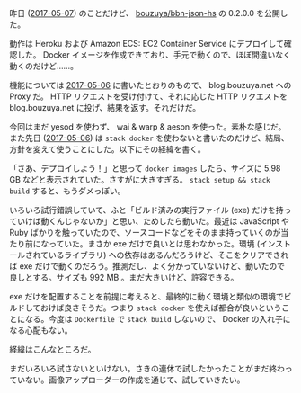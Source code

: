 昨日 ([2017-05-07][]) のことだけど、 [bouzuya/bbn-json-hs][] の 0.2.0.0 を公開した。

動作は Heroku および Amazon ECS: EC2 Container Service にデプロイして確認した。 Docker イメージを作成できており、手元で動くので、ほぼ間違いなく動くのだけど……。

機能については [2017-05-06][] に書いたとおりのもので、 blog.bouzuya.net への Proxy だ。 HTTP リクエストを受け付けて、それに応じた HTTP リクエストを blog.bouzuya.net に投げ、結果を返す。それだけだ。

今回はまだ yesod を使わず、 wai & warp & aeson を使った。素朴な感じだ。また先日 ([2017-05-06][]) は `stack docker` を使わないと書いたのだけど、結局、方針を変えて使うことにした。以下にその経緯を書く。

「さあ、デプロイしよう！」と思って `docker images` したら、サイズに 5.98 GB などと表示されていた。さすがに大きすぎる。 `stack setup && stack build` すると、もうダメっぽい。

いろいろ試行錯誤していて、ふと「ビルド済みの実行ファイル (exe) だけを持っていけば動くんじゃないか」と思い、ためしたら動いた。最近は JavaScript や Ruby ばかりを触っていたので、ソースコードなどをそのまま持っていくのが当たり前になっていた。まさか exe だけで良いとは思わなかった。環境 (インストールされているライブラリ) への依存はあるんだろうけど、そこをクリアできれば exe だけで動くのだろう。推測だし、よく分かっていないけど、動いたので良しとする。サイズも 992 MB 。まだ大きいけど、許容できる。

 exe だけを配置することを前提に考えると、最終的に動く環境と類似の環境でビルドしておけば良さそうだ。つまり `stack docker` を使えば都合が良いということになる。今度は `Dockerfile` で `stack build` しないので、 Docker の入れ子になる心配もない。

経緯はこんなところだ。

まだいろいろ試さないといけない。さきの連休で試したかったことがまだ終わっていない。画像アップローダーの作成を通じて、試していきたい。

[2017-05-06]: https://blog.bouzuya.net/2017/05/06/
[2017-05-07]: https://blog.bouzuya.net/2017/05/07/
[bouzuya/bbn-json-hs]: https://github.com/bouzuya/bbn-json-hs
